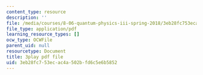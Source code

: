 ```yaml
---
content_type: resource
description: ''
file: /media/courses/8-06-quantum-physics-iii-spring-2018/3eb28fc753ecac4a502bfd6c5e6b5852_A4-kg_F34qc.pdf
file_type: application/pdf
learning_resource_types: []
ocw_type: OCWFile
parent_uid: null
resourcetype: Document
title: 3play pdf file
uid: 3eb28fc7-53ec-ac4a-502b-fd6c5e6b5852
---
```

